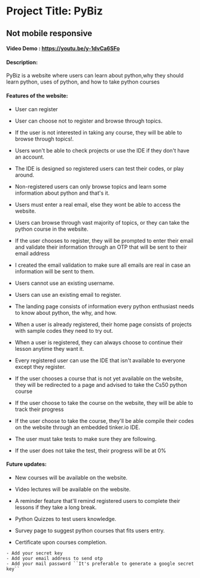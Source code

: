 # Project Title: PyBiz

## Not mobile responsive

#### Video Demo : https://youtu.be/y-1dvCa6SFo

#### Description:

 PyBiz is a website where users can learn about python,why they should learn python, uses of python, and how to take python courses

#### Features of the website:

* User can register 

* User can choose not to register and browse through topics. 

* If the user is not interested in taking any course, they will be able to browse through topics!. 

* Users won't be able to check projects or use the IDE if they don't have an account. 

* The IDE is designed so registered users can test their codes, or play around. 

* Non-registered users can only browse topics and learn some information about python and that's it. 

* Users must enter a real email, else they wont be able to access the website. 

* Users can browse through vast majority of topics, or they can take the python course in the website.

* If the user chooses to register, they will be prompted to enter their email and validate their information through an OTP that will be sent to their email address

* I created the email validation to make sure all emails are real in case an information will be sent to them. 

* Users cannot use an existing username. 

* Users can use an existing email to register. 

* The landing page consists of information every python enthusiast needs to know about python, the why, and how. 

* When a user is already registered, their home page consists of projects with sample codes they need to try out. 

* When a user is registered, they can always choose to continue their lesson anytime they want it. 

* Every registered user can use the IDE that isn't available to everyone except they register. 

* If the user chooses a course that is not yet available on the website, they will be redirected to a page and advised to take the Cs50 python course 

* If the user choose to take the course on the website, they will be able to track their progress

* If the user choose to take the course, they'll be able compile their codes on the website through an embedded tinker.io IDE.

* The user must take tests to make sure they are following.

* If the user does not take the test, their progress will be at 0% 

#### Future updates:

* New courses will be available on the website. 

* Video lectures will be available on the website. 

* A reminder feature that'll remind registered users to complete their lessons if they take a long break. 

* Python Quizzes to test users knowledge. 

* Survey page to suggest python courses that fits users entry. 

* Certificate upon courses completion. 


``` 
- Add your secret key
- Add your email address to send otp
- Add your mail password ``It's preferable to generate a google secret key``
```


